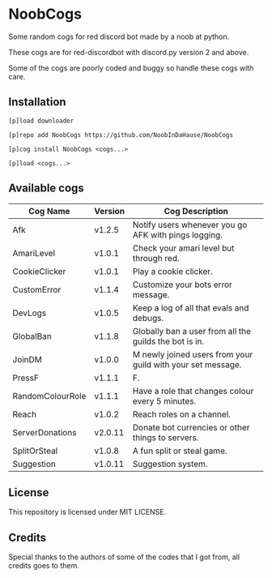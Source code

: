 # NoobCogs

Some random cogs for red discord bot made by a noob at python.

These cogs are for red-discordbot with discord.py version 2 and above.

Some of the cogs are poorly coded and buggy so handle these cogs with care.

## Installation

```
[p]load downloader

[p]repo add NoobCogs https://github.com/NoobInDaHause/NoobCogs

[p]cog install NoobCogs <cogs...>

[p]load <cogs...>
```

## Available cogs

| Cog Name         |  Version  | Cog Description                                             |
| ---------------- | --------- | ----------------------------------------------------------- |
| Afk              |  v1.2.5   | Notify users whenever you go AFK with pings logging.        |
| AmariLevel       |  v1.0.1   | Check your amari level but through red.                     |
| CookieClicker    |  v1.0.1   | Play a cookie clicker.                                      |
| CustomError      |  v1.1.4   | Customize your bots error message.                          |
| DevLogs          |  v1.0.5   | Keep a log of all that evals and debugs.                    |
| GlobalBan        |  v1.1.8   | Globally ban a user from all the guilds the bot is in.      |
| JoinDM           |  v1.0.0   | M newly joined users from your guild with your set message. |
| PressF           |  v1.1.1   | F.                                                          |
| RandomColourRole |  v1.1.1   | Have a role that changes colour every 5 minutes.            |
| Reach            |  v1.0.2   | Reach roles on a channel.                                   |
| ServerDonations  |  v2.0.11  | Donate bot currencies or other things to servers.           |
| SplitOrSteal     |  v1.0.8   | A fun split or steal game.                                  |
| Suggestion       |  v1.0.11  | Suggestion system.                                          |

## License

This repository is licensed under MIT LICENSE.

## Credits

Special thanks to the authors of some of the codes that I got from, all credits goes to them.
